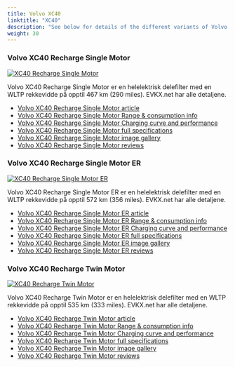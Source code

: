 ```yaml
---
title: Volvo XC40
linktitle: "XC40"
description: "See below for details of the different variants of Volvo XC40"
weight: 30
---
```

### Volvo XC40 Recharge Single Motor

<a href="xc40_recharge_single_motor/"><img src="https://media.evkx.net/multimedia/models/volvo/xc40/xc40_recharge_single_motor/main_1_st.jpg" class="img-fluid" alt="XC40 Recharge Single Motor" ></a>

Volvo XC40 Recharge Single Motor er en helelektrisk delefilter med en WLTP rekkevidde på opptil 467 km (290 miles). EVKX.net har alle detaljene. 

- [Volvo XC40 Recharge Single Motor article](xc40_recharge_single_motor/)
- [Volvo XC40 Recharge Single Motor Range & consumption info](xc40_recharge_single_motor/rangeandconsumption)
- [Volvo XC40 Recharge Single Motor Charging curve and performance](xc40_recharge_single_motor/chargingcurve)
- [Volvo XC40 Recharge Single Motor full specifications](xc40_recharge_single_motor/specifications)
- [Volvo XC40 Recharge Single Motor image gallery](xc40_recharge_single_motor/gallery)
- [Volvo XC40 Recharge Single Motor reviews](xc40_recharge_single_motor/reviews)

### Volvo XC40 Recharge Single Motor ER

<a href="xc40_recharge_single_motor_er/"><img src="https://media.evkx.net/multimedia/models/volvo/xc40/xc40_recharge_single_motor_er/main_1_st.jpg" class="img-fluid" alt="XC40 Recharge Single Motor ER" ></a>

Volvo XC40 Recharge Single Motor ER er en helelektrisk delefilter med en WLTP rekkevidde på opptil 572 km (356 miles). EVKX.net har alle detaljene. 

- [Volvo XC40 Recharge Single Motor ER article](xc40_recharge_single_motor_er/)
- [Volvo XC40 Recharge Single Motor ER Range & consumption info](xc40_recharge_single_motor_er/rangeandconsumption)
- [Volvo XC40 Recharge Single Motor ER Charging curve and performance](xc40_recharge_single_motor_er/chargingcurve)
- [Volvo XC40 Recharge Single Motor ER full specifications](xc40_recharge_single_motor_er/specifications)
- [Volvo XC40 Recharge Single Motor ER image gallery](xc40_recharge_single_motor_er/gallery)
- [Volvo XC40 Recharge Single Motor ER reviews](xc40_recharge_single_motor_er/reviews)

### Volvo XC40 Recharge Twin Motor

<a href="xc40_recharge_twin_motor/"><img src="https://media.evkx.net/multimedia/models/volvo/xc40/xc40_recharge_twin_motor/main_1_st.jpg" class="img-fluid" alt="XC40 Recharge Twin Motor" ></a>

Volvo XC40 Recharge Twin Motor er en helelektrisk delefilter med en WLTP rekkevidde på opptil 535 km (333 miles). EVKX.net har alle detaljene. 

- [Volvo XC40 Recharge Twin Motor article](xc40_recharge_twin_motor/)
- [Volvo XC40 Recharge Twin Motor Range & consumption info](xc40_recharge_twin_motor/rangeandconsumption)
- [Volvo XC40 Recharge Twin Motor Charging curve and performance](xc40_recharge_twin_motor/chargingcurve)
- [Volvo XC40 Recharge Twin Motor full specifications](xc40_recharge_twin_motor/specifications)
- [Volvo XC40 Recharge Twin Motor image gallery](xc40_recharge_twin_motor/gallery)
- [Volvo XC40 Recharge Twin Motor reviews](xc40_recharge_twin_motor/reviews)

